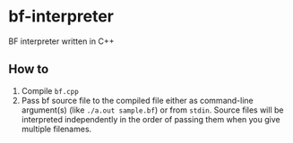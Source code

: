 # bf-interpreter
BF interpreter written in C++

## How to
1. Compile `bf.cpp`
2. Pass bf source file to the compiled file either as command-line argument(s) (like `./a.out sample.bf`) or from `stdin`. Source files will be interpreted independently in the order of passing them when you give multiple filenames.
